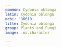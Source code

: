 ```yaml
---
common: Cydonia oblonga
latin: Cydonia oblonga
ncbi: '36610'
title: Cydonia oblonga
group: Plants and Fungi
image: .na.character

---
```

